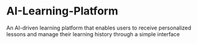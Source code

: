 # AI-Learning-Platform
An AI-driven learning platform that enables users to receive personalized lessons and manage their learning history through a simple interface

